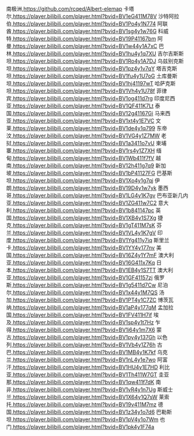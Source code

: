 南极洲,https://github.com/rcqed/Albert-elemap
卡塔尔,https://player.bilibili.com/player.html?bvid=BV1eG411M78V
沙特阿拉伯,https://player.bilibili.com/player.html?bvid=BV1Po4y1N774
阿联酋,https://player.bilibili.com/player.html?bvid=BV1sg4y1w76G
科威特,https://player.bilibili.com/player.html?bvid=BV19P41167bm
阿曼,https://player.bilibili.com/player.html?bvid=BV1w44y1A7xC
巴林,https://player.bilibili.com/player.html?bvid=BV1hu4y1q7XU
吉尔吉斯斯坦,https://player.bilibili.com/player.html?bvid=BV1Ro4y1A7DJ
乌兹别克斯坦,https://player.bilibili.com/player.html?bvid=BV1pz4y1v7qY
塔吉克斯坦,https://player.bilibili.com/player.html?bvid=BV1fu4y1U7oG
土库曼斯坦,https://player.bilibili.com/player.html?bvid=BV1hj41197wT
哈萨克斯坦,https://player.bilibili.com/player.html?bvid=BV1Vh4y1U78f
菲律宾,https://player.bilibili.com/player.html?bvid=BV1og411d7rg
印度尼西亚,https://player.bilibili.com/player.html?bvid=BV1QF411K7Lt
泰国,https://player.bilibili.com/player.html?bvid=BV12g41167Gi
马来西亚,https://player.bilibili.com/player.html?bvid=BV1xt4y1E7VC
文莱,https://player.bilibili.com/player.html?bvid=BV1de4y1q799
东帝汶,https://player.bilibili.com/player.html?bvid=BV1VG4y1Z7MW
老挝,https://player.bilibili.com/player.html?bvid=BV1a3411o7vU
柬埔寨,https://player.bilibili.com/player.html?bvid=BV1rs4y1Z7XH
缅甸,https://player.bilibili.com/player.html?bvid=BV1Wb411f7fV
越南,https://player.bilibili.com/player.html?bvid=BV12h411g7q9
新加坡,https://player.bilibili.com/player.html?bvid=BV1bP41127FG
巴基斯坦,https://player.bilibili.com/player.html?bvid=BV1Xo4y1g7qj
伊朗,https://player.bilibili.com/player.html?bvid=BV19D4y1w7yk
墨西哥,https://player.bilibili.com/player.html?bvid=BV1LG4y1K7gv
巴布亚新几内亚,https://player.bilibili.com/player.html?bvid=BV1ZG411w7C2
意大利,https://player.bilibili.com/player.html?bvid=BV1b841147pc
英国,https://player.bilibili.com/player.html?bvid=BV1XB4y1S7Xg
捷克,https://player.bilibili.com/player.html?bvid=BV1gT411M7sK
芬兰,https://player.bilibili.com/player.html?bvid=BV1VL4y1K7gV
印度,https://player.bilibili.com/player.html?bvid=BV1Yg411y7iq
斯里兰卡,https://player.bilibili.com/player.html?bvid=BV1YY4y177nv
美国,https://player.bilibili.com/player.html?bvid=BV16Z4y1Y7mF
澳大利亚,https://player.bilibili.com/player.html?bvid=BV16G411x7Kq
日本,https://player.bilibili.com/player.html?bvid=BV1EB4y1S7TT
澳大利亚,https://player.bilibili.com/player.html?bvid=BV1GF41157zj
俄罗斯,https://player.bilibili.com/player.html?bvid=BV1g5411d7Cw
尼泊尔,https://player.bilibili.com/player.html?bvid=BV1x44y1M7QS
汤加,https://player.bilibili.com/player.html?bvid=BV1PT4y1C7ZC
博茨瓦纳,https://player.bilibili.com/player.html?bvid=BV1aP4y177qM
孟加拉国,https://player.bilibili.com/player.html?bvid=BV1FV411H7if
埃及,https://player.bilibili.com/player.html?bvid=BV1sp4y1t7Hz
乍得,https://player.bilibili.com/player.html?bvid=BV1i64y1m7X6
蒙古,https://player.bilibili.com/player.html?bvid=BV1py4y137Gh
以色列,https://player.bilibili.com/player.html?bvid=BV1Vb4y1Z76h
古巴,https://player.bilibili.com/player.html?bvid=BV1MB4y1K7kf
乌克兰,https://player.bilibili.com/player.html?bvid=BV1nL4y1e7wo
阿富汗,https://player.bilibili.com/player.html?bvid=BV1HU4y1E7HD
利比亚,https://player.bilibili.com/player.html?bvid=BV1Th411W7GT
圭亚那,https://player.bilibili.com/player.html?bvid=BV1qw411f7dK
南非,https://player.bilibili.com/player.html?bvid=BV1vR4y1n7Ug
斯威士兰,https://player.bilibili.com/player.html?bvid=BV1X64y1Q7sW
莱索托,https://player.bilibili.com/player.html?bvid=BV19v411M7mz
德国,https://player.bilibili.com/player.html?bvid=BV1z34y1o7d6
巴勒斯坦,https://player.bilibili.com/player.html?bvid=BV1pV4y1o7Wm
也门,https://player.bilibili.com/player.html?bvid=BV1pk4y1F74a